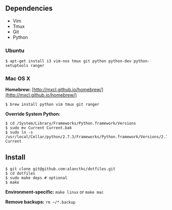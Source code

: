 ## Dependencies

* Vim
* Tmux
* Git
* Python

### Ubuntu

    $ apt-get install i3 vim-nox tmux git python python-dev python-setuptools ranger

### Mac OS X

**Homebrew:** [http://mxcl.github.io/homebrew/](http://mxcl.github.io/homebrew/)

    $ brew install python vim tmux git ranger

**Override System Python:**

    $ cd /System/Library/Frameworks/Python.framework/Versions
    $ sudo mv Current Current.bak
    $ sudo ln -s /usr/local/Cellar/python/2.7.3/Frameworks/Python.framework/Versions/2.7 Current

## Install

    $ git clone git@github.com:alanctkc/dotfiles.git
    $ cd dotfiles
    $ sudo make deps # optional
    $ make

**Environment-specific:** `make linux` or `make mac`

**Remove backups:** `rm ~/*.backup`
